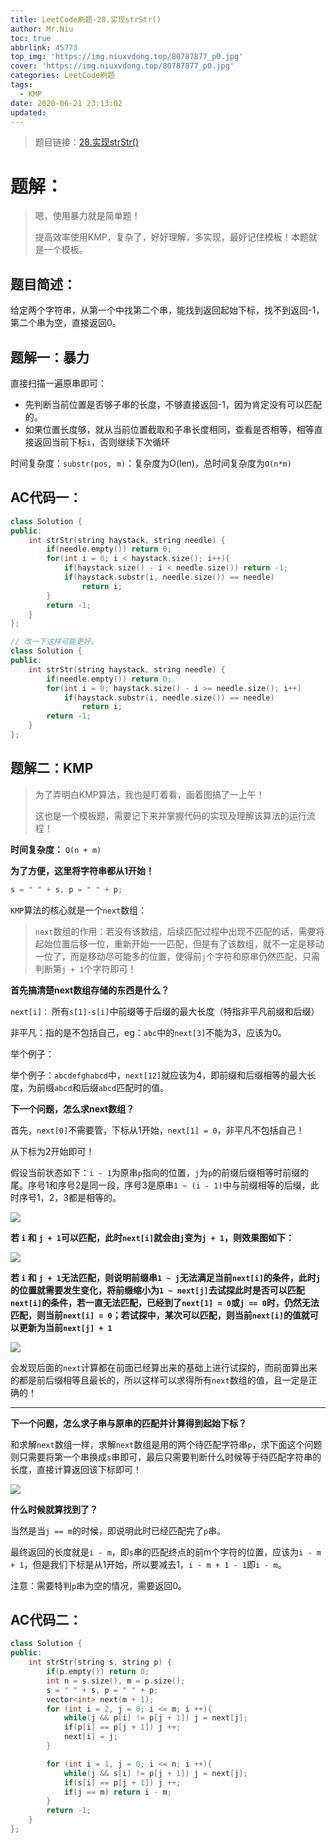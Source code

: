 ```yaml
---
title: LeetCode刷题-28.实现strStr()
author: Mr.Niu
toc: true
abbrlink: 45773
top_img: 'https://img.niuxvdong.top/80787877_p0.jpg'
cover: 'https://img.niuxvdong.top/80787877_p0.jpg'
categories: LeetCode刷题
tags:
  - KMP
date: 2020-06-21 23:13:02
updated:
---
```






















> 题目链接：[28.实现strStr()](https://leetcode-cn.com/problems/implement-strstr/)



# 题解：



> 嗯，使用暴力就是简单题！
>
> 提高效率使用KMP，复杂了，好好理解，多实现，最好记住模板！本题就是一个模板。



## 题目简述：

给定两个字符串，从第一个中找第二个串，能找到返回起始下标，找不到返回-1，第二个串为空，直接返回0。

## 题解一：暴力

直接扫描一遍原串即可：

- 先判断当前位置是否够子串的长度，不够直接返回-1，因为肯定没有可以匹配的。
- 如果位置长度够，就从当前位置截取和子串长度相同，查看是否相等，相等直接返回当前下标`i`，否则继续下次循环



时间复杂度：`substr(pos, m)`：复杂度为O(len)，总时间复杂度为`O(n*m)`

## AC代码一：



```c++
class Solution {
public:
    int strStr(string haystack, string needle) {
        if(needle.empty()) return 0;
        for(int i = 0; i < haystack.size(); i++){
            if(haystack.size() - i < needle.size()) return -1;
            if(haystack.substr(i, needle.size()) == needle)
                return i;
        }
        return -1;
    }
};

// 改一下这样可能更好。
class Solution {
public:
    int strStr(string haystack, string needle) {
        if(needle.empty()) return 0;
        for(int i = 0; haystack.size() - i >= needle.size(); i++)
            if(haystack.substr(i, needle.size()) == needle)
                return i;
        return -1;
    }
};
```





## 题解二：KMP



> 为了弄明白KMP算法，我也是盯着看，画着图搞了一上午！
>
> 这也是一个模板题，需要记下来并掌握代码的实现及理解该算法的运行流程！





**时间复杂度：** `O(n + m)`



**为了方便，这里将字符串都从1开始！**



```c++
s = " " + s, p = " " + p;
```



`KMP`算法的核心就是一个`next`数组：



> `next`数组的作用：若没有该数组，后续匹配过程中出现不匹配的话，需要将起始位置后移一位，重新开始一一匹配，但是有了该数组，就不一定是移动一位了，而是移动尽可能多的位置，使得前`j`个字符和原串仍然匹配，只需判断第`j + 1`个字符即可！



**首先搞清楚next数组存储的东西是什么？**



`next[i]：` 所有`s[1]-s[i]`中前缀等于后缀的最大长度（特指非平凡前缀和后缀）



非平凡：指的是不包括自己，eg：`abc`中的`next[3]`不能为3，应该为0。



举个例子：



举个例子：`abcdefghabcd`中，`next[12]`就应该为4，即前缀和后缀相等的最大长度，为前缀`abcd`和后缀`abcd`匹配时的值。



**下一个问题，怎么求next数组？**



首先，`next[0]`不需要管，下标从1开始，`next[1] = 0`，非平凡不包括自己！

从下标为2开始即可！



假设当前状态如下：`i - 1`为原串`p`指向的位置，`j`为`p`的前缀后缀相等时前缀的尾。序号1和序号2是同一段，序号3是原串`1 ~ (i - 1)`中与前缀相等的后缀，此时序号1，2，3都是相等的。

![](https://cdn.jsdelivr.net/gh/niuxvdong/pic@latest/2020/06/22/5880ff8272e6debedb8138c4b76db5d0.png)

**若 `i` 和 `j + 1`可以匹配，此时`next[i]`就会由`j`变为`j + 1`，则效果图如下：**



![](https://cdn.jsdelivr.net/gh/niuxvdong/pic@latest/2020/06/22/9411c5d614a964bc2fe5df17302a9ab1.png)

**若 `i` 和 `j + 1`无法匹配，则说明前缀串`1 ~ j`无法满足当前`next[i]`的条件，此时`j`的位置就需要发生变化，将前缀缩小为`1 ~ next[j]`去试探此时是否可以匹配`next[i]`的条件，若一直无法匹配，已经到了`next[1] = 0`或`j == 0`时，仍然无法匹配，则当前`next[i] = 0`；若试探中，某次可以匹配，则当前`next[i]`的值就可以更新为当前`next[j] + 1`**







![](https://cdn.jsdelivr.net/gh/niuxvdong/pic@latest/2020/06/22/ab2c3a53e468247615e02a1579fbaf64.png)



会发现后面的`next`计算都在前面已经算出来的基础上进行试探的，而前面算出来的都是前后缀相等且最长的，所以这样可以求得所有`next`数组的值，且一定是正确的！

----

**下一个问题，怎么求子串与原串的匹配并计算得到起始下标？**



和求解`next`数组一样，求解`next`数组是用的两个待匹配字符串`p`，求下面这个问题则只需要将第一个串换成`s`串即可，最后只需要判断什么时候等于待匹配字符串的长度，直接计算返回该下标即可！



![](https://cdn.jsdelivr.net/gh/niuxvdong/pic@latest/2020/06/22/196ae57ca0cee7dde9393d23354933c6.png)

**什么时候就算找到了？**

当然是当`j == m`的时候，即说明此时已经匹配完了`p`串。



最终返回的长度就是`i - m`，即`s`串的匹配终点的前m个字符的位置，应该为`i - m + 1`，但是我们下标是从1开始，所以要减去1，`i - m + 1 - 1`即`i - m`。



注意：需要特判`p`串为空的情况，需要返回0。



## AC代码二：





```c++
class Solution {
public:
    int strStr(string s, string p) {
        if(p.empty()) return 0;
        int n = s.size(), m = p.size();
        s = " " + s, p = " " + p;
        vector<int> next(m + 1);
        for (int i = 2, j = 0; i <= m; i ++){
            while(j && p[i] != p[j + 1]) j = next[j];
            if(p[i] == p[j + 1]) j ++;
            next[i] = j;
        }

        for (int i = 1, j = 0; i <= n; i ++){
            while(j && s[i] != p[j + 1]) j = next[j];
            if(s[i] == p[j + 1]) j ++;
            if(j == m) return i - m;
        }
        return -1;
    }
};
```


